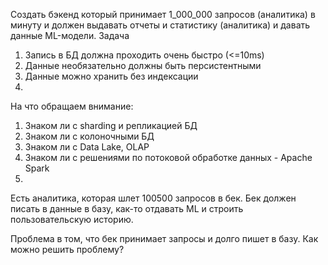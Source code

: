 Создать бэкенд который принимает 1_000_000 запросов (аналитика) в минуту и должен выдавать отчеты и статистику (аналитика) и давать данные ML-модели.
Задача
1. Запись в БД должна проходить очень быстро (<=10ms)
2. Данные необязательно должны быть персистентными
3. Данные можно хранить без индексации
4. 

На что обращаем внимание:
1. Знаком ли с sharding и репликацией БД
2. Знаком ли с колоночными БД
3. Знаком ли с Data Lake, OLAP
4. Знаком ли с решениями по потоковой обработке данных - Apache Spark
5. 

Есть аналитика, которая шлет 100500 запросов в бек. Бек должен писать в данные в базу, как-то отдавать ML и строить пользовательскую историю.

Проблема в том, что бек принимает запросы и долго пишет в базу. Как можно решить проблему?